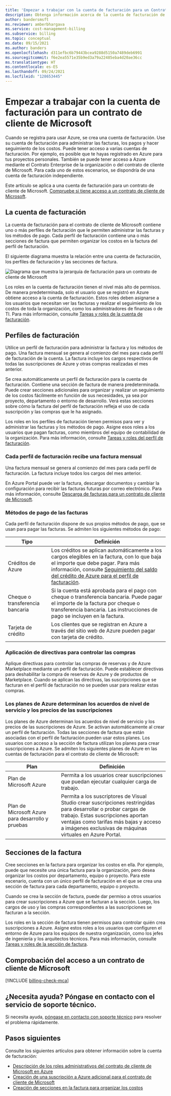 ```yaml
---
title: 'Empezar a trabajar con la cuenta de facturación para un Contrato de cliente de Microsoft: Azure'
description: Obtenga información acerca de la cuenta de facturación de su Contrato de cliente de Microsoft, incluidos los perfiles de facturación y los métodos de pago mediante factura.
author: bandersmsft
ms.reviewer: amberbhargava
ms.service: cost-management-billing
ms.subservice: billing
ms.topic: conceptual
ms.date: 09/15/2021
ms.author: banders
ms.openlocfilehash: d311efbc6b79443bcea9288d5150a7489deb6991
ms.sourcegitcommit: f6e2ea5571e35b9ed3a79a22485eba4d20ae36cc
ms.translationtype: HT
ms.contentlocale: es-ES
ms.lasthandoff: 09/24/2021
ms.locfileid: "128653445"
---
```

# <a name="get-started-with-your-microsoft-customer-agreement-billing-account"></a>Empezar a trabajar con la cuenta de facturación para un contrato de cliente de Microsoft

Cuando se registra para usar Azure, se crea una cuenta de facturación. Use su cuenta de facturación para administrar las facturas, los pagos y hacer seguimiento de los costos. Puede tener acceso a varias cuentas de facturación. Por ejemplo, es posible que te hayas registrado en Azure para tus proyectos personales. También se puede tener acceso a Azure mediante el Contrato Enterprise de la organización o del contrato de cliente de Microsoft. Para cada uno de estos escenarios, se dispondría de una cuenta de facturación independiente.

Este artículo se aplica a una cuenta de facturación para un contrato de cliente de Microsoft. [Compruebe si tiene acceso a un contrato de cliente de Microsoft](#check-access-to-a-microsoft-customer-agreement).

## <a name="your-billing-account"></a>La cuenta de facturación

La cuenta de facturación para el contrato de cliente de Microsoft contiene uno o más perfiles de facturación que le permiten administrar las facturas y los métodos de pago. Cada perfil de facturación contiene una o más secciones de factura que permiten organizar los costos en la factura del perfil de facturación.

El siguiente diagrama muestra la relación entre una cuenta de facturación, los perfiles de facturación y las secciones de factura.

![Diagrama que muestra la jerarquía de facturación para un contrato de cliente de Microsoft](./media/mca-overview/mca-billing-hierarchy.png)

Los roles en la cuenta de facturación tienen el nivel más alto de permisos. De manera predeterminada, solo el usuario que se registró en Azure obtiene acceso a la cuenta de facturación. Estos roles deben asignarse a los usuarios que necesitan ver las facturas y realizar el seguimiento de los costos de toda la organización, como los administradores de finanzas o de TI. Para más información, consulte [Tareas y roles de la cuenta de facturación](../manage/understand-mca-roles.md#billing-account-roles-and-tasks).

## <a name="billing-profiles"></a>Perfiles de facturación

Utilice un perfil de facturación para administrar la factura y los métodos de pago. Una factura mensual se genera al comienzo del mes para cada perfil de facturación de la cuenta. La factura incluye los cargos respectivos de todas las suscripciones de Azure y otras compras realizadas el mes anterior.

Se crea automáticamente un perfil de facturación para la cuenta de facturación. Contiene una sección de factura de manera predeterminada. Puede crear secciones adicionales para organizar y realizar un seguimiento de los costos fácilmente en función de sus necesidades, ya sea por proyecto, departamento o entorno de desarrollo. Verá estas secciones sobre cómo la factura del perfil de facturación refleja el uso de cada suscripción y las compras que le ha asignado.

Los roles en los perfiles de facturación tienen permisos para ver y administrar las facturas y los métodos de pago. Asigne esos roles a los usuarios que pagan facturas, como miembros del equipo de contabilidad de la organización. Para más información, consulte [Tareas y roles del perfil de facturación](../manage/understand-mca-roles.md#billing-profile-roles-and-tasks).

### <a name="each-billing-profile-gets-a-monthly-invoice"></a>Cada perfil de facturación recibe una factura mensual

Una factura mensual se genera al comienzo del mes para cada perfil de facturación. La factura incluye todos los cargos del mes anterior.

En Azure Portal puede ver la factura, descargar documentos y cambiar la configuración para recibir las facturas futuras por correo electrónico. Para más información, consulte [Descarga de facturas para un contrato de cliente de Microsoft](../manage/download-azure-invoice-daily-usage-date.md#download-invoices-for-a-microsoft-customer-agreement).

### <a name="invoice-payment-methods"></a>Métodos de pago de las facturas

Cada perfil de facturación dispone de sus propios métodos de pago, que se usan para pagar las facturas. Se admiten los siguientes métodos de pago:

| Tipo             | Definición  |
|------------------|-------------|
|Créditos de Azure    |  Los créditos se aplican automáticamente a los cargos elegibles en la factura, con lo que baja el importe que debe pagar. Para más información, consulte [Seguimiento del saldo del crédito de Azure para el perfil de facturación](../manage/mca-check-azure-credits-balance.md). |
|Cheque o transferencia bancaria | Si la cuenta está aprobada para el pago con cheque o transferencia bancaria. Puede pagar el importe de la factura por cheque o transferencia bancaria. Las instrucciones de pago se incluyen en la factura. |
|Tarjeta de crédito | Los clientes que se registran en Azure a través del sitio web de Azure pueden pagar con tarjeta de crédito. |

### <a name="apply-policies-to-control-purchases"></a>Aplicación de directivas para controlar las compras

Aplique directivas para controlar las compras de reservas y de Azure Marketplace mediante un perfil de facturación. Puede establecer directivas para deshabilitar la compra de reservas de Azure y de productos de Marketplace. Cuando se aplican las directivas, las suscripciones que se facturan en el perfil de facturación no se pueden usar para realizar estas compras.

### <a name="azure-plans-determine-pricing-and-service-level-agreement-for-subscriptions"></a>Los planes de Azure determinan los acuerdos de nivel de servicio y los precios de las suscripciones

Los planes de Azure determinan los acuerdos de nivel de servicio y los precios de las suscripciones de Azure. Se activan automáticamente al crear un perfil de facturación. Todas las secciones de factura que están asociadas con el perfil de facturación pueden usar estos planes. Los usuarios con acceso a la sección de factura utilizan los planes para crear suscripciones a Azure. Se admiten los siguientes planes de Azure en las cuentas de facturación para el contrato de cliente de Microsoft:

| Plan             | Definición  |
|------------------|-------------|
|Plan de Microsoft Azure   | Permita a los usuarios crear suscripciones que puedan ejecutar cualquier carga de trabajo.  |
|Plan de Microsoft Azure para desarrollo y pruebas | Permita a los suscriptores de Visual Studio crear suscripciones restringidas para desarrollar o probar cargas de trabajo. Estas suscripciones aportan ventajas como tarifas más bajas y acceso a imágenes exclusivas de máquinas virtuales en Azure Portal. |

## <a name="invoice-sections"></a>Secciones de la factura

Cree secciones en la factura para organizar los costos en ella. Por ejemplo, puede que necesite una única factura para la organización, pero desea organizar los costos por departamento, equipo o proyecto. Para este escenario, cuenta con un único perfil de facturación en el que se crea una sección de factura para cada departamento, equipo o proyecto.

Cuando se crea la sección de factura, puede dar permiso a otros usuarios para crear suscripciones a Azure que se facturan a la sección. Luego, los cargos de uso y las compras correspondientes a las suscripciones se facturan a la sección.

Los roles en la sección de factura tienen permisos para controlar quién crea suscripciones a Azure. Asigne estos roles a los usuarios que configuren el entorno de Azure para los equipos de nuestra organización, como los jefes de ingeniería y los arquitectos técnicos. Para más información, consulte [Tareas y roles de la sección de factura](../manage/understand-mca-roles.md#invoice-section-roles-and-tasks).

## <a name="check-access-to-a-microsoft-customer-agreement"></a>Comprobación del acceso a un contrato de cliente de Microsoft
[!INCLUDE [billing-check-mca](../../../includes/billing-check-mca.md)]

## <a name="need-help-contact-support"></a>¿Necesita ayuda? Póngase en contacto con el servicio de soporte técnico.

Si necesita ayuda, [póngase en contacto con soporte técnico](https://portal.azure.com/?#blade/Microsoft_Azure_Support/HelpAndSupportBlade) para resolver el problema rápidamente.

## <a name="next-steps"></a>Pasos siguientes

Consulte los siguientes artículos para obtener información sobre la cuenta de facturación:

- [Descripción de los roles administrativos del contrato de cliente de Microsoft en Azure](../manage/understand-mca-roles.md)
- [Creación de una suscripción a Azure adicional para el contrato de cliente de Microsoft](../manage/create-subscription.md)
- [Creación de secciones en la factura para organizar los costos](../manage/mca-section-invoice.md)
